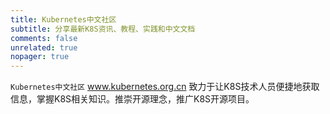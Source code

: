 ```yaml
---
title: Kubernetes中文社区
subtitle: 分享最新K8S资讯、教程、实践和中文文档
comments: false
unrelated: true
nopager: true
---
```


`Kubernetes中文社区` www.kubernetes.org.cn 致力于让K8S技术人员便捷地获取信息，掌握K8S相关知识。推崇开源理念，推广K8S开源项目。
